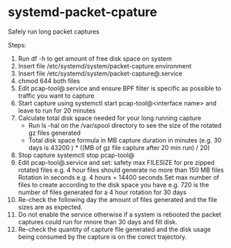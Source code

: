 # systemd-packet-cpature
Safely run long packet captures

Steps:
1. Run df -h to get amount of free disk space on system
2. Insert file /etc/systemd/system/packet-capture.environment
3. Insert file /etc/systemd/system/packet-capture@.service
4. chmod 644 both files
5. Edit pcap-tool@.service and ensure BPF filter is specific as possible to traffic you want to capture 
5. Start capture using systemctl start pcap-tool@\<interface name\> and leave to run for 20 minutes
6. Calculate total disk space needed for your long running capture
    * Run ls -hal on the /var/spool directory to see the size of the rotated gz files generated 
    * Total disk space formula in MB
        capture duration in minutes (e.g. 30 days is 43200 ) * ((MB of gz file capture after 20 min run) / 20)
7. Stop capture systemctl stop pcap-tool@<interface name>
8. Edit pcap-tool@.service and set:
    safety max FILESIZE for pre zipped rotated files e.g. 4 hour files should generate no more than 150 MB files
    Rotation in seconds e.g. 4 hours = 14400 seconds 
    Set max number of files to create according to the disk space you have e.g. 720 is the number of files generated for a 4 hour rotation for 30 days
9. Re-check the following day the amount of files generated and the file sizes are as expected.
10. Do not enable the service otherwise if a system is rebooted the packet captures could run for mnore than 30 days and fill disk.
11. Re-check the quantity of capture file generated and the disk usage being consumed by the capture is on the corect trajectory. 
